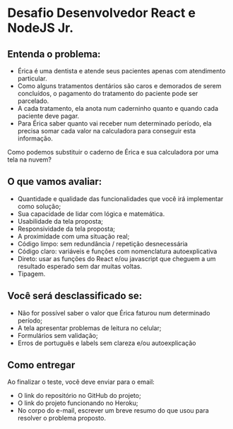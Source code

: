 # Desafio Desenvolvedor React e NodeJS Jr. 

## Entenda o problema:
- Érica é uma dentista e atende seus pacientes apenas com atendimento particular.
- Como alguns tratamentos dentários são caros e demorados de serem concluídos, o
pagamento do tratamento do paciente pode ser parcelado.
- A cada tratamento, ela anota num caderninho quanto e quando cada paciente deve pagar.
- Para Érica saber quanto vai receber num determinado período, ela precisa somar cada valor
na calculadora para conseguir esta informação.


Como podemos substituir o caderno de
Érica e sua calculadora por uma tela na nuvem?

## O que vamos avaliar:
- Quantidade e qualidade das funcionalidades que você irá implementar como solução;
- Sua capacidade de lidar com lógica e matemática.
- Usabilidade da tela proposta;
- Responsividade da tela proposta;
- A proximidade com uma situação real;
- Código limpo: sem redundância / repetição desnecessária
- Código claro: variáveis e funções com nomenclatura autoexplicativa
- Direto: usar as funções do React e/ou javascript que cheguem a um resultado esperado sem
dar muitas voltas.
- Tipagem.

## Você será desclassificado se:
- Não for possível saber o valor que Érica faturou num determinado período;
- A tela apresentar problemas de leitura no celular;
- Formulários sem validação;
- Erros de português e labels sem clareza e/ou autoexplicação

## Como entregar
Ao finalizar o teste, você deve enviar para o email:
- O link do repositório no GitHub do projeto;
- O link do projeto funcionando no Heroku;
- No corpo do e-mail, escrever um breve resumo do que usou para resolver o problema
proposto.